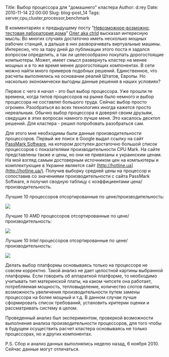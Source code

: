 Title: Выбор процессора для "домашнего" кластера
Author: d.rey
Date: 2010-11-14 22:00:00
Slug: blog-post_14
Tags: server,cpu,cluster,processor,benchmark

В комментариях к предыдущему посту “[Невозможное-возможно: тестовая лаборатория дома](http://devel.ownport.net/2010/11/blog-post.html)” [Олег aka ctrld](http://theapplegeek.ru/) высказал интересную мысль:  Во многих случаях достаточно иметь несколько мощных рабочих станций, а дальше в них разворачивать виртуальные машины. Интересно, что за пару дней до публикации этого поста я задался вопросом определить, а так ли целесообразно покупать дорогостоящие компьютеры. Может, имеет смысл развернуть кластер на менее мощных и в то же время менее дорогостоящих компонентах. В сети можно найти много примеров подобных решений. Единственное, что расчеты выполнялись на основании реалий Штатов, Европы. Но насколько экономически выгодны данные решения в наших условиях?

Первое с чего я начал - это был выбор процессора. Уже прошли те времена, когда типов процессоров на рынке было немного и выбор процессора не составлял большого труда. Сейчас выбор просто огромен. Разобраться во всех технологиях иногда кажется просто нереальным. Обычно выбор процессора я доверял своим друзьям, сведущих в этих вопросах намного лучше меня. Это касалось десктоп решений. Для кластера - решил попробовать разобраться сам.

Для этого мне необходимы были данные производительности процессоров. Первый же поиск в Google выдал ссылку на сайт [PassMark Software](http://www.cpubenchmark.net/), на котором доступен достаточно большой список процессоров с показателями производительности CPU Mark. На сайте представлены также и цены, но они не привязаны к украинским ценам. На мой взгляд самым достоверным источником цен на компьютеры и комплектующие в Украине является сайт [http://hotline.ua](http://hotline.ua/). Получив выборку средней цены на процессор и сопоставив со значениями производительности с сайта PassMark Software, я получил сводную таблицу с коэффициентами цена/производительность. 

Лучшие 10 процессоров отсортированные по цене/производительность:

![](http://2.bp.blogspot.com/_XzhxWqanLlk/TOA9x5h7wnI/AAAAAAAAAS8/ikC8cSTG_K8/s1600/all_vendor.PNG)

Лучшие 10 AMD процессоров отсортированные по цене/производительность:

![](http://3.bp.blogspot.com/_XzhxWqanLlk/TOA97sw8ycI/AAAAAAAAATA/jGGnCTwTZkU/s1600/amd_vendor.PNG)

Лучшие 10 Intel процессоров отсортированные по цене/производительность:

![](http://2.bp.blogspot.com/_XzhxWqanLlk/TOA-BuJC71I/AAAAAAAAATE/sSxwGNPx3S4/s1600/intel_vendor.PNG)

Делать выбор платформы основываясь только на процессоре не совсем корректно. Такой анализ не дает целостной картины выбранной платформы. Если говорить об аппаратной платформе, то необходимо учитывать  тип материнской платы, на каком чипсете она работает, потребляемая мощность, тепловыделение, количество слотов памяти, возможность увеличения производительности путем замены процессора на более мощный и т.д. В данном случае лучше сформировать список требований, установить критерии оценки и рассматривать систему в целом.

Проведенный анализ был экспериментом, проверкой возможности выполнения анализа производительности процессоров, для того чтобы в будущем осуществить расчет кластера основываясь не только процессорах, но и других компонентах.

P.S. Сбор и анализ данных выполнялись неделю назад, 6 ноября 2010. Сейчас данные могут отличаться.


